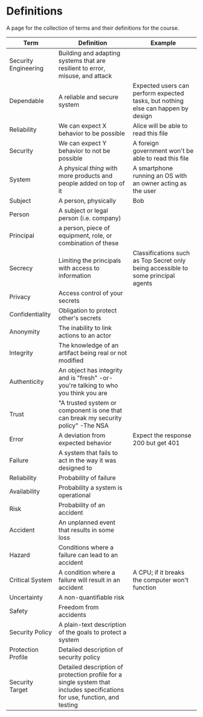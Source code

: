 Definitions
=====

A page for the collection of terms and their definitions for the course.

|Term|Definition|Example|
|---|---|---|
|Security Engineering|Building and adapting systems that are resilient to error, misuse, and attack||
|Dependable|A reliable and secure system|Expected users can perform expected tasks, but nothing else can happen by design|
|Reliability|We can expect X behavior to be possible|Alice will be able to read this file|
|Security|We can expect Y behavior to not be possible|A foreign government won't be able to read this file|
|System|A physical *thing* with more products and people added on top of it|A smartphone running an OS with an owner acting as the user|
|Subject|A person, physically|Bob|
|Person|A subject or legal person (i.e. company)||
|Principal|a person, piece of equipment, role, or combination of these||
|Secrecy|Limiting the principals with access to information|Classifications such as Top Secret only being accessible to some principal agents|
|Privacy|Access control of your secrets||
|Confidentiality|Obligation to protect other's secrets||
|Anonymity|The inability to link actions to an actor||
|Integrity|The knowledge of an artifact being real or not modified||
|Authenticity|An object has integrity and is "fresh" -or- you're talking to who you think you are||
|Trust|"A trusted system or component is one that can break my security policy" -The NSA||
|Error|A deviation from expected behavior|Expect the response 200 but get 401|
|Failure|A system that fails to act in the way it was designed to||
|Reliability|Probability of failure||
|Availability|Probability a system is operational||
|Risk|Probability of an accident||
|Accident|An unplanned event that results in some loss||
|Hazard|Conditions where a failure can lead to an accident||
|Critical System|A condition where a failure will result in an accident|A CPU; if it breaks the computer won't function|
|Uncertainty|A non-quantifiable risk||
|Safety|Freedom from accidents||
|Security Policy|A plain-text description of the goals to protect a system||
|Protection Profile|Detailed description of security policy||
|Security Target|Detailed description of protection profile for a single system that includes specifications for use, function, and testing||